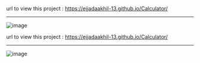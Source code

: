 

url to view this project :  https://ejjadaakhil-13.github.io/Calculator/


<hr>

![image](https://github.com/user-attachments/assets/5a2b0770-56a8-45a1-8819-61a9cfdce766)

url to view this project :  https://ejjadaakhil-13.github.io/Calculator/


<hr>

![image](https://github.com/user-attachments/assets/5a2b0770-56a8-45a1-8819-61a9cfdce766)
